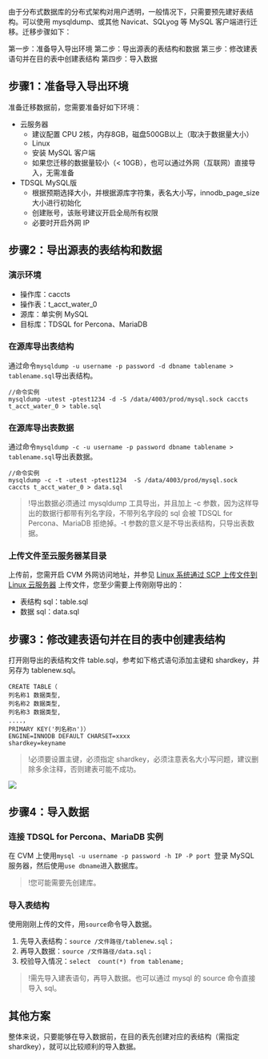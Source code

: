 由于分布式数据库的分布式架构对用户透明，一般情况下，只需要预先建好表结构。可以使用 mysqldump、或其他 Navicat、SQLyog 等 MySQL 客户端进行迁移。迁移步骤如下：

第一步：准备导入导出环境
第二步：导出源表的表结构和数据
第三步：修改建表语句并在目的表中创建表结构
第四步：导入数据

## 步骤1：准备导入导出环境
准备迁移数据前，您需要准备好如下环境：
- 云服务器
	- 建议配置 CPU 2核，内存8GB，磁盘500GB以上（取决于数据量大小）
	- Linux
	- 安装 MySQL 客户端
	- 如果您迁移的数据量较小（< 10GB），也可以通过外网（互联网）直接导入，无需准备
- TDSQL MySQL版
	- 根据预期选择大小，并根据源库字符集，表名大小写，innodb_page_size 大小进行初始化
	- 创建账号，该账号建议开启全局所有权限
	- 必要时开启外网 IP

## 步骤2：导出源表的表结构和数据
### 演示环境
- 操作库：caccts
- 操作表：t_acct_water_0
- 源库：单实例 MySQL
- 目标库：TDSQL for Percona、MariaDB

### 在源库导出表结构
通过命令`mysqldump -u username -p password -d dbname tablename > tablename.sql`导出表结构。
```
//命令实例
mysqldump -utest -ptest1234 -d -S /data/4003/prod/mysql.sock caccts t_acct_water_0 > table.sql
```

### 在源库导出表数据
通过命令`mysqldump -c -u username -p password dbname tablename > tablename.sql`导出表数据。
```
//命令实例
mysqldump -c -t -utest -ptest1234  -S /data/4003/prod/mysql.sock caccts t_acct_water_0 > data.sql
```
>!导出数据必须通过 mysqldump 工具导出，并且加上 -c 参数，因为这样导出的数据行都带有列名字段，不带列名字段的 sql 会被 TDSQL for Percona、MariaDB 拒绝掉。-t 参数的意义是不导出表结构，只导出表数据。

### 上传文件至云服务器某目录
上传前，您需开启 CVM 外网访问地址，并参见 [Linux 系统通过 SCP 上传文件到 Linux 云服务器](https://cloud.tencent.com/document/product/213/2133) 上传文件，您至少需要上传刚刚导出的：
- 表结构 sql：table.sql
- 数据 sql：data.sql

## 步骤3：修改建表语句并在目的表中创建表结构
打开刚导出的表结构文件 table.sql，参考如下格式语句添加主键和 shardkey，并另存为 tablenew.sql。
```
CREATE TABLE（
列名称1 数据类型,
列名称2 数据类型,
列名称3 数据类型,
....，
PRIMARY KEY('列名称n')）
ENGINE=INNODB DEFAULT CHARSET=xxxx 
shardkey=keyname
```
>!必须要设置主键，必须指定 shardkey，必须注意表名大小写问题，建议删除多余注释，否则建表可能不成功。
>
![](https://mc.qcloudimg.com/static/img/1cd921ececbacf81226a69a0eb5b919a/image.png)

## 步骤4：导入数据
### 连接 TDSQL for Percona、MariaDB 实例
在 CVM 上使用`mysql -u username -p password -h IP -P port `登录 MySQL 服务器，然后使用`use dbname`进入数据库。
>!您可能需要先创建库。

### 导入表结构
使用刚刚上传的文件，用`source`命令导入数据。
1. 先导入表结构：`source /文件路径/tablenew.sql；`
2. 再导入数据：`source /文件路径/data.sql；`
3. 校验导入情况：`select  count(*) from tablename;`

>!需先导入建表语句，再导入数据。也可以通过 mysql 的 source 命令直接导入 sql。

## 其他方案
整体来说，只要能够在导入数据前，在目的表先创建对应的表结构（需指定 shardkey），就可以比较顺利的导入数据。
